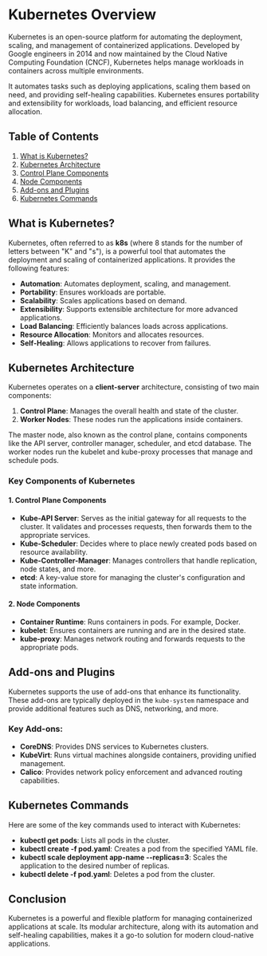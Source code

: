 # Kubernetes Overview

Kubernetes is an open-source platform for automating the deployment, scaling, and management of containerized applications. Developed by Google engineers in 2014 and now maintained by the Cloud Native Computing Foundation (CNCF), Kubernetes helps manage workloads in containers across multiple environments.

It automates tasks such as deploying applications, scaling them based on need, and providing self-healing capabilities. Kubernetes ensures portability and extensibility for workloads, load balancing, and efficient resource allocation.

## Table of Contents

1. [What is Kubernetes?](#what-is-kubernetes)
2. [Kubernetes Architecture](#kubernetes-architecture)
3. [Control Plane Components](#control-plane-components)
4. [Node Components](#node-components)
5. [Add-ons and Plugins](#addons-and-plugins)
6. [Kubernetes Commands](#kubernetes-commands)

## What is Kubernetes?

Kubernetes, often referred to as **k8s** (where 8 stands for the number of letters between "K" and "s"), is a powerful tool that automates the deployment and scaling of containerized applications. It provides the following features:

- **Automation**: Automates deployment, scaling, and management.
- **Portability**: Ensures workloads are portable.
- **Scalability**: Scales applications based on demand.
- **Extensibility**: Supports extensible architecture for more advanced applications.
- **Load Balancing**: Efficiently balances loads across applications.
- **Resource Allocation**: Monitors and allocates resources.
- **Self-Healing**: Allows applications to recover from failures.

## Kubernetes Architecture

Kubernetes operates on a **client-server** architecture, consisting of two main components:

1. **Control Plane**: Manages the overall health and state of the cluster.
2. **Worker Nodes**: These nodes run the applications inside containers.

The master node, also known as the control plane, contains components like the API server, controller manager, scheduler, and etcd database. The worker nodes run the kubelet and kube-proxy processes that manage and schedule pods.

### Key Components of Kubernetes

#### 1. **Control Plane Components**
   - **Kube-API Server**: Serves as the initial gateway for all requests to the cluster. It validates and processes requests, then forwards them to the appropriate services.
   - **Kube-Scheduler**: Decides where to place newly created pods based on resource availability.
   - **Kube-Controller-Manager**: Manages controllers that handle replication, node states, and more.
   - **etcd**: A key-value store for managing the cluster's configuration and state information.

#### 2. **Node Components**
   - **Container Runtime**: Runs containers in pods. For example, Docker.
   - **kubelet**: Ensures containers are running and are in the desired state.
   - **kube-proxy**: Manages network routing and forwards requests to the appropriate pods.

## Add-ons and Plugins

Kubernetes supports the use of add-ons that enhance its functionality. These add-ons are typically deployed in the `kube-system` namespace and provide additional features such as DNS, networking, and more.

### Key Add-ons:
   - **CoreDNS**: Provides DNS services to Kubernetes clusters.
   - **KubeVirt**: Runs virtual machines alongside containers, providing unified management.
   - **Calico**: Provides network policy enforcement and advanced routing capabilities.

## Kubernetes Commands

Here are some of the key commands used to interact with Kubernetes:

- **kubectl get pods**: Lists all pods in the cluster.
- **kubectl create -f pod.yaml**: Creates a pod from the specified YAML file.
- **kubectl scale deployment app-name --replicas=3**: Scales the application to the desired number of replicas.
- **kubectl delete -f pod.yaml**: Deletes a pod from the cluster.

## Conclusion

Kubernetes is a powerful and flexible platform for managing containerized applications at scale. Its modular architecture, along with its automation and self-healing capabilities, makes it a go-to solution for modern cloud-native applications.
